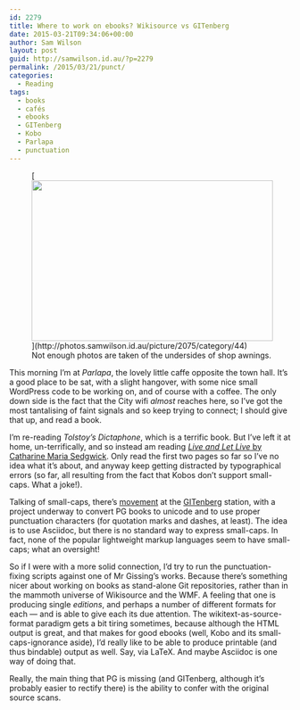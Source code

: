 ```yaml
---
id: 2279
title: Where to work on ebooks? Wikisource vs GITenberg
date: 2015-03-21T09:34:06+00:00
author: Sam Wilson
layout: post
guid: http://samwilson.id.au/?p=2279
permalink: /2015/03/21/punct/
categories:
  - Reading
tags:
  - books
  - cafés
  - ebooks
  - GITenberg
  - Kobo
  - Parlapa
  - punctuation
---
```

<figure style="width: 432px" class="wp-caption alignright">[<img class="" src="http://photos.samwilson.id.au/i/upload/2015/03/20/20150320213911-0c94c225-xs.jpg" alt="" width="432" height="288" />](http://photos.samwilson.id.au/picture/2075/category/44)<figcaption class="wp-caption-text">Not enough photos are taken of the undersides of shop awnings.</figcaption></figure> 

This morning I&#8217;m at _Parlapa_, the lovely little caffe opposite the town hall. It&#8217;s a good place to be sat, with a slight hangover, with some nice small WordPress code to be working on, and of course with a coffee. The only down side is the fact that the City wifi _almost_ reaches here, so I&#8217;ve got the most tantalising of faint signals and so keep trying to connect; I should give that up, and read a book.

I&#8217;m re-reading _Tolstoy&#8217;s Dictaphone_, which is a terrific book. But I&#8217;ve left it at home, un-terrifically, and so instead am reading [_Live and Let Live_ by Catharine Maria Sedgwick](https://en.wikisource.org/wiki/Live_and_Let_Live). Only read the first two pages so far so I&#8217;ve no idea what it&#8217;s about, and anyway keep getting distracted by typographical errors (so far, all resulting from the fact that Kobos don&#8217;t support small-caps. What a joke!).

Talking of small-caps, there&#8217;s [movement](https://github.com/gitenberg-dev/wiki/wiki) at the [GITenberg](https://gitenberg.github.io/) station, with a project underway to convert PG books to unicode and to use proper punctuation characters (for quotation marks and dashes, at least). The idea is to use Asciidoc, but there is no standard way to express small-caps. In fact, none of the popular lightweight markup languages seem to have small-caps; what an oversight!

So if I were with a more solid connection, I&#8217;d try to run the punctuation-fixing scripts against one of Mr Gissing&#8217;s works. Because there&#8217;s something nicer about working on books as stand-alone Git repositories, rather than in the mammoth universe of Wikisource and the WMF. A feeling that one is producing single _editions_, and perhaps a number of different formats for each — and is able to give each its due attention. The wikitext-as-source-format paradigm gets a bit tiring sometimes, because although the HTML output is great, and that makes for good ebooks (well, Kobo and its small-caps-ignorance aside), I&#8217;d really like to be able to produce printable (and thus bindable) output as well. Say, via LaTeX. And maybe Asciidoc is one way of doing that.

Really, the main thing that PG is missing (and GITenberg, although it&#8217;s probably easier to rectify there) is the ability to confer with the original source scans.
